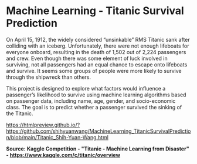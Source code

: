 # Machine Learning - Titanic Survival Prediction

On April 15, 1912, the widely considered “unsinkable” RMS Titanic sank after colliding with an iceberg. Unfortunately, there were not enough lifeboats for everyone onboard, resulting in the death of 1,502 out of 2,224 passengers and crew. Even though there was some element of luck involved in surviving, not all passengers had an equal chance to escape onto lifeboats and survive. It seems some groups of people were more likely to survive through the shipwreck than others. 

This project is designed to explore what factors would influence a passenger’s likelihood to survive using machine learning algorithms based on passenger data, including name, age, gender, and socio-economic class. The goal is to predict whether a passenger survived the sinking of the Titanic.

https://htmlpreview.github.io/?https://github.com/shihyuanwang/MachineLearning_TitanicSurvivalPrediction/blob/main/Titanic_Shih-Yuan-Wang.html


**Source: Kaggle Competition - "Titanic - Machine Learning from Disaster" - https://www.kaggle.com/c/titanic/overview**
